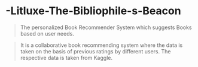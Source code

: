 # -Litluxe-The-Bibliophile-s-Beacon
>The personalized Book Recommender System which suggests Books based on user needs.

>It is a collaborative book recommending system where the data is taken on the basis of previous ratings by different users. The respective data is taken from Kaggle.
